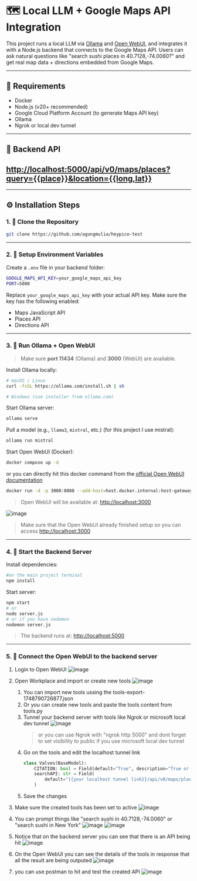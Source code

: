 # 🗺️ Local LLM + Google Maps API Integration

This project runs a local LLM via [Ollama](https://ollama.com) and [Open WebUI](https://github.com/open-webui/open-webui), and integrates it with a Node.js backend that connects to the Google Maps API. Users can ask natural questions like "search sushi places in 40.7128,-74.0060?" and get real map data + directions embedded from Google Maps.

---

## 🧰 Requirements

- Docker
- Node.js (v20+ recommended)
- Google Cloud Platform Account (to generate Maps API key)
- Ollama
- Ngrok or local dev tunnel
---
## 🔌 Backend API
[http://localhost:5000/api/v0/maps/places?query={{place}}&location={{long,lat}}](http://localhost:5000/api/v0/maps/places?query={{place}}&location={{long,lat}})
---
---
## ⚙️ Installation Steps

### 1. 🔧 Clone the Repository

```bash
git clone https://github.com/agungmulia/heypico-test
```
---
### 2. 🔐 Setup Environment Variables

Create a `.env` file in your backend folder:

```bash
GOOGLE_MAPS_API_KEY=your_google_maps_api_key
PORT=5000
```

Replace `your_google_maps_api_key` with your actual API key. Make sure the key has the following enabled:
- Maps JavaScript API
- Places API
- Directions API
---
### 3. 🚀 Run Ollama + Open WebUI

> Make sure **port 11434** (Ollama) and **3000** (WebUI) are available.

Install Ollama locally:
```bash
# macOS / Linux
curl -fsSL https://ollama.com/install.sh | sh

# Windows (use installer from ollama.com)
```
Start Ollama server:
```bash
ollama serve
```

Pull a model (e.g., `llama3`, `mistral`, etc.) (for this project I use mistral):
```bash
ollama run mistral
```
Start Open WebUI (Docker):

```bash
docker compose up -d
```
or you can directly hit this docker command from the [official Open WebUI documentation](https://github.com/open-webui/open-webui)
```bash
docker run -d -p 3000:8080 --add-host=host.docker.internal:host-gateway -v open-webui:/app/backend/data --name open-webui --restart always ghcr.io/open-webui/open-webui:main
```
> Open WebUI will be available at: [http://localhost:3000](http://localhost:3000)

![image](https://github.com/user-attachments/assets/effdec6c-39ea-4fae-a5d0-cdf7fb4e8092)

> Make sure that the Open WebUI already finished setup so you can access [http://localhost:3000](http://localhost:3000)
---
### 4. 🔌 Start the Backend Server

Install dependencies:

```bash
#on the main project terminal
npm install
```

Start server:

```bash
npm start
# or
node server.js
# or if you have nodemon
nodemon server.js
```

> The backend runs at: [http://localhost:5000](http://localhost:5000)

---
### 5. 🔌 Connect the Open WebUI to the backend server
1. Login to Open WebUI
![image](https://github.com/user-attachments/assets/ef5bc293-6e83-45aa-8be2-f409f588750c)
2. Open Workplace and import or create new tools
![image](https://github.com/user-attachments/assets/473efafe-be75-4fc9-bd5c-ad8a8b6a29af)
    1. You can import new tools ussing the tools-export-1748790726877.json
    2. Or you can create new tools and paste the tools content from tools.py
    4. Tunnel your backend server with tools like Ngrok or microsoft local dev tunnel
      ![image](https://github.com/user-attachments/assets/89a38b6b-5059-4712-9d60-33f37a2d2616)
          >or you can use Ngrok with "ngrok http 5000" and dont forget to set visibility to public if you use microsoft local dev tunnel
    3. Go on the tools and edit the localhost tunnel link
          ```python
          class Valves(BaseModel):
              CITATION: bool = Field(default="True", description="True or false for citation")
              searchAPI: str = Field(
                  default="{{your localhost tunnel link}}/api/v0/maps/places"
              )
          ```
    4. Save the changes
     
3. Make sure the created tools has been set to active
![image](https://github.com/user-attachments/assets/97fc57db-27fe-4db6-80f3-22649f2f847a)
4. You can prompt things like "search sushi in 40.7128,-74.0060" or "search sushi in New York"
![image](https://github.com/user-attachments/assets/4b769fd4-2bee-461c-86fd-29621937e566)
![image](https://github.com/user-attachments/assets/a528f762-5b31-4979-9115-1fb886086a60)
5. Notice that on the backend server you can see that there is an API being hit
![image](https://github.com/user-attachments/assets/ac1d9ff4-eeab-4d67-94bb-88eff4c4660b)
6. On the Open WebUI you can see the details of the tools in response that all the result are being outputed
![image](https://github.com/user-attachments/assets/b9543cc7-7586-4e37-b660-62797d2ff85c)
7. you can use postman to hit and test the created API
![image](https://github.com/user-attachments/assets/7ed6f92d-e681-40c9-a0c2-54941e36f3ef)





